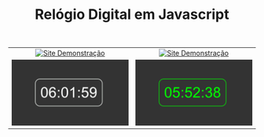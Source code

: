 <h1 align="center">Relógio Digital em Javascript</h1>

<table align="center">
  <tr>
    <td align="center">
      <a href="https://asasdev.com.br/relogio/index1.html">
         <img src="https://img.shields.io/badge/Site%20Demonstração-Acessar-0d6efd?style=for-the-badge" alt="Site Demonstração">
      </a>
    </td>
    <td align="center">
      <a href="https://asasdev.com.br/relogio/index.html">
         <img src="https://img.shields.io/badge/Site%20Demonstração-Acessar-0d6efd?style=for-the-badge" alt="Site Demonstração">
      </a>
    </td>
  </tr>
  <tr><br>
    <td align="center">
      <img src="relogio_branco.png" alt="Imagem 1" width="300"/>
    </td>
    <td align="center">
      <img src="relogio_verde.png" alt="Imagem 2" width="300"/>
    </td>
  </tr>
</table>
